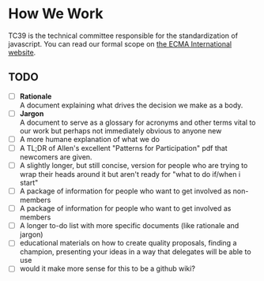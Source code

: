 # How We Work



TC39 is the technical committee responsible for the standardization of javascript. You can read our formal scope on [the ECMA International website](http://www.ecma-international.org/memento/TC39.htm).



## TODO

- [ ] **Rationale**  
  A document explaining what drives the decision we make as a body.
- [ ] **Jargon**  
  A document to serve as a glossary for acronyms and other terms vital to our work but perhaps not immediately obvious to anyone new
- [ ] A more humane explanation of what we do
- [ ] A TL;DR of Allen's excellent "Patterns for Participation" pdf that newcomers are given.
- [ ] A slightly longer, but still concise, version for people who are trying to wrap their heads around it but aren't ready for "what to do if/when i start"
- [ ] A package of information for people who want to get involved as non-members
- [ ] A package of information for people who want to get involved as members
- [ ] A longer to-do list with more specific documents (like rationale and jargon)
- [ ] educational materials on how to create quality proposals, finding a champion, presenting your ideas in a way that delegates will be able to use
- [ ] would it make more sense for this to be a github wiki?